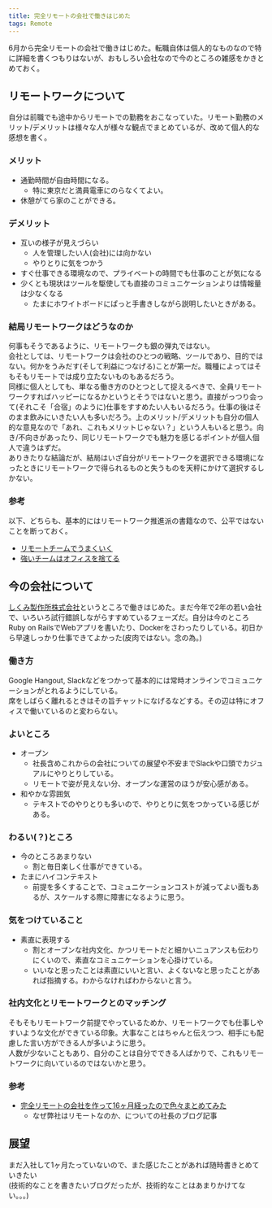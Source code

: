 ```yaml
---
title: 完全リモートの会社で働きはじめた
tags: Remote
---
```


6月から完全リモートの会社で働きはじめた。転職自体は個人的なものなので特に詳細を書くつもりはないが、おもしろい会社なので今のところの雑感をかきとめておく。<!--more-->

## リモートワークについて
自分は前職でも途中からリモートでの勤務をおこなっていた。リモート勤務のメリット/デメリットは様々な人が様々な観点でまとめているが、改めて個人的な感想を書く。

### メリット

* 通勤時間が自由時間になる。
    - 特に東京だと満員電車にのらなくてよい。
* 休憩がてら家のことができる。

### デメリット

* 互いの様子が見えづらい
    - 人を管理したい人(会社)には向かない
    - やりとりに気をつかう
* すぐ仕事できる環境なので、プライベートの時間でも仕事のことが気になる
* 少くとも現状はツールを駆使しても直接のコミュニケーションよりは情報量は少なくなる
    - たまにホワイトボードにぱっと手書きしながら説明したいときがある。
  
### 結局リモートワークはどうなのか
何事もそうであるように、リモートワークも銀の弾丸ではない。  
会社としては、リモートワークは会社のひとつの戦略、ツールであり、目的ではない。何かをうみだす(そして利益につなげる)ことが第一だ。職種によってはそもそもリモートでは成り立たないものもあるだろう。  
同様に個人としても、単なる働き方のひとつとして捉えるべきで、全員リモートワークすればハッピーになるかというとそうではないと思う。直接がっつり会って(それこそ「合宿」のように)仕事をすすめたい人もいるだろう。仕事の後はそのまま飲みにいきたい人も多いだろう。上のメリット/デメリットも自分の個人的な意見なので「あれ、これもメリットじゃない？」という人もいると思う。向き/不向きがあったり、同じリモートワークでも魅力を感じるポイントが個人個人で違うはずだ。  
ありきたりな結論だが、結局はいざ自分がリモートワークを選択できる環境になったときにリモートワークで得られるものと失うものを天秤にかけて選択するしかない。

### 参考
以下、どちらも、基本的にはリモートワーク推進派の書籍なので、公平ではないことを断っておく。
  
* [リモートチームでうまくいく](http://www.amazon.co.jp/gp/product/B01AXEXB94/ref=as_li_ss_tl?ie=UTF8&camp=247&creative=7399&creativeASIN=B01AXEXB94&linkCode=as2&tag=ktystghatenab-22)
* [強いチームはオフィスを捨てる](http://www.amazon.co.jp/gp/product/B00JFLJ13W/ref=as_li_ss_tl?ie=UTF8&camp=247&creative=7399&creativeASIN=B00JFLJ13W&linkCode=as2&tag=ktystghatenab-22)
  
## 今の会社について
[しくみ製作所株式会社](http://sikmi.com/)というところで働きはじめた。まだ今年で2年の若い会社で、いろいろ試行錯誤しながらすすめているフェーズだ。自分は今のところRuby on RailsでWebアプリを書いたり、Dockerをさわったりしている。初日から早速しっかり仕事できてよかった(皮肉ではない。念の為。)  

### 働き方
Google Hangout, Slackなどをつかって基本的には常時オンラインでコミュニケーションがとれるようにしている。  
席をしばらく離れるときはその旨チャットになげるなどする。その辺は特にオフィスで働いているのと変わらない。

### よいところ

* オープン
    - 社長含めこれからの会社についての展望や不安までSlackや口頭でカジュアルにやりとりしている。
    - リモートで姿が見えない分、オープンな運営のほうが安心感がある。
* 和やかな雰囲気
    - テキストでのやりとりも多いので、やりとりに気をつかっている感じがある。
    
### わるい(？)ところ

* 今のところあまりない
    - 割と毎日楽しく仕事ができている。
* たまにハイコンテキスト
    - 前提を多くすることで、コミュニケーションコストが減ってよい面もあるが、スケールする際に障害になるように思う。
    
### 気をつけていること

* 素直に表現する
    - 割とオープンな社内文化、かつリモートだと細かいニュアンスも伝わりにくいので、素直なコミュニケーションを心掛けている。
    - いいなと思ったことは素直にいいと言い、よくないなと思ったことがあれば指摘する。わからなければわからないと言う。

### 社内文化とリモートワークとのマッチング

そもそもリモートワーク前提でやっているためか、リモートワークでも仕事しやすいような文化ができている印象。大事なことはちゃんと伝えつつ、相手にも配慮した言い方ができる人が多いように思う。  
人数が少ないこともあり、自分のことは自分でできる人ばかりで、これもリモートワークに向いているのではないかと思う。  

### 参考
- [完全リモートの会社を作って16ヶ月経ったので色々まとめてみた](http://sikmi.com/blog/company/%E5%AE%8C%E5%85%A8%E3%83%AA%E3%83%A2%E3%83%BC%E3%83%88%E3%81%AE%E4%BC%9A%E7%A4%BE%E3%82%92%E4%BD%9C%E3%81%A3%E3%81%A616%E3%83%B6%E6%9C%88%E7%B5%8C%E3%81%A3%E3%81%9F%E3%81%AE%E3%81%A7%E8%89%B2%E3%80%85)
    - なぜ弊社はリモートなのか、についての社長のブログ記事

## 展望
まだ入社して1ヶ月たっていないので、また感じたことがあれば随時書きとめていきたい  
(技術的なことを書きたいブログだったが、技術的なことはあまりかけてない。。。)

